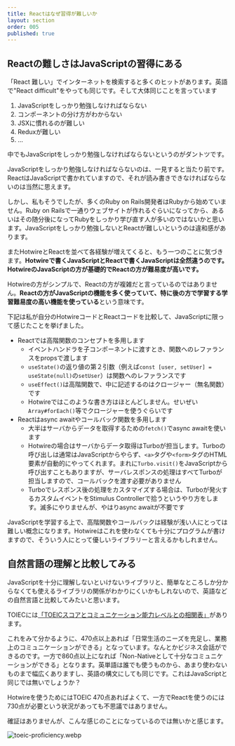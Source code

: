 ```yaml
---
title: Reactはなぜ習得が難しいか
layout: section
order: 005
published: true
---
```


## Reactの難しさはJavaScriptの習得にある

「React 難しい」でインターネットを検索すると多くのヒットがあります。英語で"React difficult"をやっても同じです。そして大体同じことを言っています

1. JavaScriptをしっかり勉強しなければならない
2. コンポーネントの分け方がわからない
3. JSXに慣れるのが難しい
4. Reduxが難しい
5. ...

中でもJavaScriptをしっかり勉強しなければならないというのがダントツです。

JavaScriptをしっかり勉強しなければならないのは、一見すると当たり前です。ReactはJavaScriptで書かれていますので、それが読み書きできなければならないのは当然に思えます。

しかし、私もそうでしたが、多くのRuby on Rails開発者はRubyから始めていません。Ruby on Railsで一通りウェブサイトが作れるぐらいになってから、あるいはその随分後になってRubyをしっかり学び直す人が多いのではないかと思います。JavaScriptをしっかり勉強しないとReactが難しいというのは違和感があります。

またHotwireとReactを並べて各経験が増えてくると、もう一つのことに気づきます。**Hotwireで書くJavaScriptとReactで書くJavaScriptは全然違うのです。HotwireのJavaScriptの方が基礎的でReactの方が難易度が高いです。**

Hotwireの方がシンプルで、Reactの方が複雑だと言っているのではありません。**Reactの方がJavaScriptの機能を多く使っていて、特に後の方で学習する学習難易度の高い機能を使っている**という意味です。

下記は私が自分のHotwireコードとReactコードを比較して、JavaScriptに限って感じたことを挙げました。

* Reactでは高階関数のコンセプトを多用します
    * イベントハンドラを子コンポーネントに渡すとき、関数へのレファランスをpropsで渡します
    * `useState()`の返り値の第２引数（例えば`const [user, setUser] = useState(null)`の`setUser`）は関数へのレファランスです
    * `useEffect()`は高階関数で、中に記述するのはクロージャー（無名関数）です
    * Hotwireではこのような書き方はほとんどしません。せいぜい`Array#forEach()`等でクロージャーを使うぐらいです
* Reactはasync awaitやコールバック関数を多用します
    * 大半はサーバからデータを取得するための`fetch()`でasync awaitを使います
    * Hotwireの場合はサーバからデータ取得はTurboが担当します。Turboの呼び出しは通常はJavaScriptからやらず、`<a>`タグや`<form>`タグのHTML要素が自動的にやってくれます。まれに`Turbo.visit()`をJavaScriptから呼び出すこともありますが、サーバレスポンスの処理はすべてTurboが担当しますので、コールバックを渡す必要がありません
    * Turboでレスポンス後の処理をカスタマイズする場合は、Turboが発火するカスタムイベントをStimulus Controllerで拾うというやり方をします。滅多にやりませんが、やはりasync awaitが不要です

JavaScriptを学習する上で、高階関数やコールバックは経験が浅い人にとっては難しい概念になります。Hotwireはこれを使わなくても十分にプログラムが書けますので、そういう人にとって優しいライブラリーと言えるかもしれません。

## 自然言語の理解と比較してみる

JavaScriptを十分に理解しないといけないライブラリと、簡単なところしか分からなくても使えるライブラリの関係がわかりにくいかもしれないので、英語などの自然言語と比較してみたいと思います。

TOIECには[「TOEICスコアとコミュニケーション能力レベルとの相関表」](https://www.iibc-global.org/hubfs/library/default/toeic/official_data/lr/pdf/proficiency.pdf)があります。

これをみて分かるように、470点以上あれば「日常生活のニーズを充足し、業務上のコミュニケーションができる」となっています。なんとかビジネス会話ができるのです。一方で860点以上になれば「Non-Nativeとして十分なコミュニケーションができる」となります。英単語は誰でも使うものから、あまり使わないものまで幅広くありますし、英語の構文にしても同じです。これはJavaScriptと同じでは無いでしょうか？

Hotwireを使うためにはTOEIC 470点あればよくて、一方でReactを使うのには730点が必要という状況があっても不思議ではありません。

確証はありませんが、こんな感じのことになっているのでは無いかと感じます。

![toeic-proficiency.webp](content_images/toeic-proficiency.webp "max-w-[500px]")



